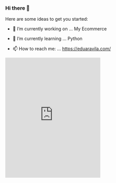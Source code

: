 ### Hi there 👋


Here are some ideas to get you started:

- 🔭 I’m currently working on ... My Ecommerce
- 🌱 I’m currently learning ... Python

- 📫 How to reach me: ... https://eduaravila.com/


<iframe src="https://open.spotify.com/embed/track/3td69vL9Py7Ai9wfXYnvji" width="300" height="380" frameborder="0" allowtransparency="true" allow="encrypted-media"></iframe>